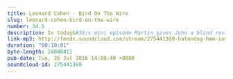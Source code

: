 ```yaml
---
title: Leonard Cohen - Bird On The Wire
slug: leonard-cohen-bird-on-the-wire
number: 34.5
description: In today&#39;s mini episode Martin gives John a blind review of the Leonard Cohen song &quot;Bird On The Wire&quot;. Martin likes Leonard Cohen, but does he like this particular song? Is this an improv gameshow? What happened to that homeless man? Will we start featuring the Hat on Dog mascot on every episode?
link-mp3: http://feeds.soundcloud.com/stream/275441389-hatondog-hmm-interesting-choice-ep345-leonard-cohen-bird-on-the-wire.mp3
duration: "00:10:01"
byte-length: 24048411
pub-date: Tue, 26 Jul 2016 14:08:40 +0000
soundcloud-id: 275441389
---
```

